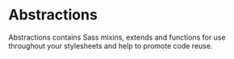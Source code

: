 <h1 id="abstractions">Abstractions</h1>

<p>Abstractions contains Sass mixins, extends and functions for use throughout your
stylesheets and help to promote code reuse.</p>
